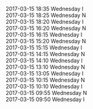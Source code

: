 2017-03-15 18:35 Wednesday  I  
2017-03-15 18:25 Wednesday  N  
2017-03-15 18:20 Wednesday  I  
2017-03-15 16:20 Wednesday  N  
2017-03-15 16:15 Wednesday  I  
2017-03-15 15:20 Wednesday  N  
2017-03-15 15:15 Wednesday  I  
2017-03-15 14:15 Wednesday  N  
2017-03-15 14:10 Wednesday  I  
2017-03-15 13:10 Wednesday  N  
2017-03-15 13:05 Wednesday  I  
2017-03-15 10:15 Wednesday  N  
2017-03-15 10:10 Wednesday  I  
2017-03-15 09:55 Wednesday  N  
2017-03-15 09:50 Wednesday  I  
